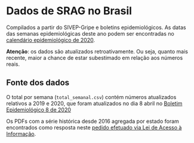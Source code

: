 # Dados de SRAG no Brasil
Compilados a partir do SIVEP-Gripe e boletins epidemiológicos. As datas das semanas epidemiológicas deste ano podem ser encontradas no [calendário epidemiológico de 2020](https://portalsinan.saude.gov.br/calendario-epidemiologico-2020).

**Atenção**: os dados são atualizados retroativamente. Ou seja, quanto mais recente, maior a chance de estar subestimado em relação aos números reais.

## Fonte dos dados
O total por semana (`total_semanal.csv`) contém números atualizados relativos a 2019 e 2020, que foram atualizados no dia 8 abril no [Boletim Epidemiológico 8 de 2020](https://www.saude.gov.br/images/pdf/2020/April/09/be-covid-08-final.pdf)

Os PDFs com a série histórica desde 2016 agregada por estado foram encontrados como resposta neste [pedido efetuado via Lei de Acesso à Informação](http://www.consultaesic.cgu.gov.br/busca/dados/Lists/Pedido/Item/displayifs.aspx?List=0c839f31%2D47d7%2D4485%2Dab65%2Dab0cee9cf8fe&ID=852675&Source=http%3A%2F%2Fwww%2Econsultaesic%2Ecgu%2Egov%2Ebr%2Fbusca%2FSitePages%2Fresultadopesquisa%2Easpx%3Fk%3Dsrag&Web=88cc5f44%2D8cfe%2D4964%2D8ff4%2D376b5ebb3bef).
